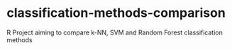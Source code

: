 # classification-methods-comparison
R Project aiming to compare k-NN, SVM and Random Forest classification methods
